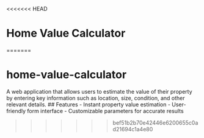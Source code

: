 <<<<<<< HEAD
# Home Value Calculator
=======
# home-value-calculator
A web application that allows users to estimate the value of their property by entering key information such as location, size, condition, and other relevant details.  ## Features - Instant property value estimation - User-friendly form interface - Customizable parameters for accurate results
>>>>>>> bef51b2b70e42446e6200655c0ad21694c1a4e80
